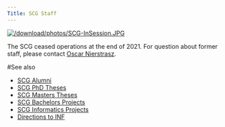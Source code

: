 ```yaml
---
Title: SCG Staff
---
```


[![/download/photos/SCG-InSession.JPG](%assets_url%/download/photos/SCG-InSession.JPG)](%assets_url%/download/photos/SCG-InSession.JPG)

The SCG ceased operations at the end of 2021.
For question about former staff, please contact [Oscar Nierstrasz](%base_url%/staff/oscar).

#See also

- [SCG Alumni](%base_url%/wiki/alumni)
- [SCG PhD Theses](%assets_url%/scgbib/?query=scg-phd&filter=Year)
- [SCG Masters Theses](%assets_url%/scgbib/?query=scg-msc&filter=Year)
- [SCG Bachelors Projects](%assets_url%/scgbib/?query=scg-bp&filter=Year)
- [SCG Informatics Projects](%assets_url%/scgbib/?query=scg-ip&filter=Year)
- [Directions to INF](%base_url%/contact/maps)
